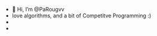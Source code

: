 - 👋 Hi, I’m @PaRougvv
- love algorithms, and a bit of Competitve Programming :)
- 
- 

<!---
PaRougvv/PaRougvv is a ✨ special ✨ repository because its `README.md` (this file) appears on your GitHub profile.
You can click the Preview link to take a look at your changes.
--->
